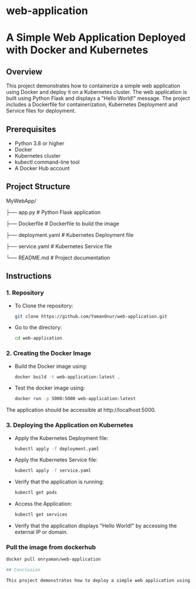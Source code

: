 # web-application 
# A Simple Web Application Deployed with Docker and Kubernetes

## Overview
This project demonstrates how to containerize a simple web application using Docker and deploy it on a Kubernetes cluster. The web application is built using Python Flask and displays a "Hello World!" message. The project includes a Dockerfile for containerization, Kubernetes Deployment and Service files for deployment.

## Prerequisites
- Python 3.8 or higher
- Docker
- Kubernetes cluster
- kubectl command-line tool
- A Docker Hub account

## Project Structure

MyWebApp/

├── app.py # Python Flask application

├── Dockerfile # Dockerfile to build the image

├── deployment.yaml # Kubernetes Deployment file

├── service.yaml # Kubernetes Service file

└── README.md # Project documentation


## Instructions

### 1. Repository

- To Clone the repository:
  ```bash
  git clone https://github.com/YamanOnur/web-application.git
- Go to the directory:
  ```bash
  cd web-application

### 2. Creating the Docker Image

- Build the Docker image using:
  ```bash
  docker build -t web-application:latest .
- Test the docker image using:
  ```bash
  docker run -p 5000:5000 web-application:latest
The application should be accessible at http://localhost:5000.

### 3. Deploying the Application on Kubernetes

- Apply the Kubernetes Deployment file:
  ```bash
  kubectl apply -f deployment.yaml
- Apply the Kubernetes Service file:
  ```bash
  kubectl apply -f service.yaml
- Verify that the application is running:
  ```bash
  kubectl get pods
- Access the Application:
  ```bash
  kubectl get services
- Verify that the application displays "Hello World!" by accessing the external IP or domain.

### Pull the image from dockerhub
  ```bash
  docker pull onryaman/web-application

## Conclusion

This project demonstrates how to deploy a simple web application using Docker and Kubernetes. The application is scalable, easily accessible, and documented for future reference.


  
